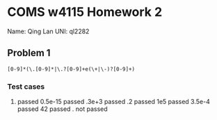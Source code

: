 # COMS w4115 Homework 2
Name: Qing Lan	UNI: ql2282
## Problem 1
```
[0-9]*(\.[0-9]*|\.?[0-9]+e(\+|\-)?[0-9]+)
```
### Test cases
1. passed 0.5e-15 passed .3e+3 passed .2 passed 1e5 passed 3.5e-4 passed 42 passed . not passed
